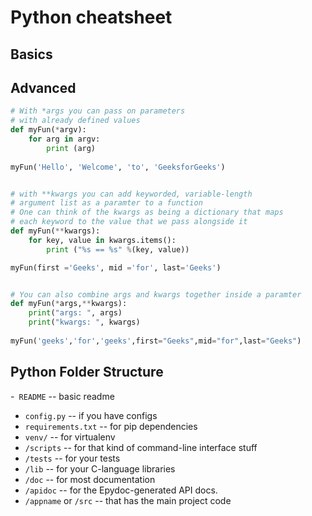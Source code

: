 # Python cheatsheet

## Basics


## Advanced

```python
# With *args you can pass on parameters 
# with already defined values
def myFun(*argv):
    for arg in argv:
        print (arg)
        
myFun('Hello', 'Welcome', 'to', 'GeeksforGeeks')


# with **kwargs you can add keyworded, variable-length 
# argument list as a paramter to a function
# One can think of the kwargs as being a dictionary that maps 
# each keyword to the value that we pass alongside it
def myFun(**kwargs):
    for key, value in kwargs.items():
        print ("%s == %s" %(key, value))

myFun(first ='Geeks', mid ='for', last='Geeks')  


# You can also combine args and kwargs together inside a paramter
def myFun(*args,**kwargs):
    print("args: ", args)
    print("kwargs: ", kwargs)
 
myFun('geeks','for','geeks',first="Geeks",mid="for",last="Geeks")
```


## Python Folder Structure

-` README` -- basic readme
- `config.py` -- if you have configs
- `requirements.txt` -- for pip dependencies
- `venv/` -- for virtualenv
- `/scripts` -- for that kind of command-line interface stuff
- `/tests` -- for your tests
- `/lib` -- for your C-language libraries
- `/doc` --  for most documentation
- `/apidoc` -- for the Epydoc-generated API docs.
- `/appname` or `/src` -- that has the main project code